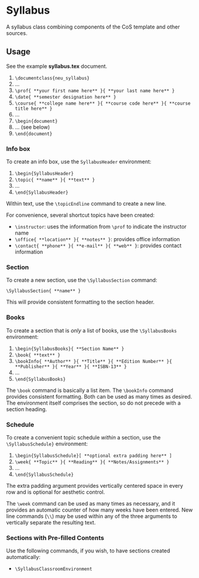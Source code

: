 Syllabus
========
A syllabus class combining components of the CoS template and other sources.

## Usage
See the example **syllabus.tex** document.

1. `\documentclass{neu_syllabus}`
2. ...
3. `\prof{ **your first name here** }{ **your last name here** }`
4. `\date{ **semester designation here** }`
5. `\course{ **college name here** }{ **course code here** }{ **course title here** }`
6. ...
7. `\begin{document}`
8. ... (see below)
9. `\end{document}`

### Info box
To create an info box, use the `SyllabusHeader` environment:

1. `\begin{SyllabusHeader}`
2. `\topic{ **name** }{ **text** }`
3. ...
4. `\end{SyllabusHeader}`

Within text, use the `\topicEndline` command to create a new line.

For convenience, several shortcut topics have been created:

* `\instructor`: uses the information from `\prof` to indicate the instructor name
* `\office{ **location** }{ **notes** }`: provides office information
* `\contact{ **phone** }{ **e-mail** }{ **web** }`: provides contact information

### Section
To create a new section, use the `\SyllabusSection` command:

`\SyllabusSection{ **name** }`

This will provide consistent formatting to the section header.

### Books
To create a section that is _only_ a list of books, use the `\SyllabusBooks` environment:

1. `\begin{SyllabusBooks}{ **Section Name** }`
2. `\book{ **text** }`
3. `\bookInfo{ **Author** }{ **Title** }{ **Edition Number** }{ **Publisher** }{ **Year** }{ **ISBN-13** }`
4. ...
5. `\end{SyllabusBooks}`

The `\book` command is basically a list item. The `\bookInfo` command provides consistent formatting. Both can be used as many times as desired. The environment itself comprises the section, so do not precede with a section heading.

### Schedule
To create a convenient topic schedule _within_ a section, use the `\SyllabusSchedule}` environment:

1. `\begin{SyllabusSchedule}[ **optional extra padding here** ]`
2. `\week{ **Topic** }{ **Reading** }{ **Notes/Assignments** }`
3. ...
4. `\end{SyllabusSchedule}`

The extra padding argument provides vertically centered space in every row and is optional for aesthetic control.

The `\week` command can be used as many times as necessary, and it provides an automatic counter of how many weeks have been entered. New line commands (`\\`) may be used within any of the three arguments to vertically separate the resulting text.

### Sections with Pre-filled Contents
Use the following commands, if you wish, to have sections created automatically:

* `\SyllabusClassroomEnvironment`
